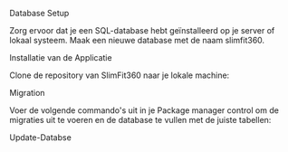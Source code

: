 Database Setup

Zorg ervoor dat je een SQL-database hebt geïnstalleerd op je server of lokaal systeem.
Maak een nieuwe database met de naam slimfit360.

Installatie van de Applicatie

Clone de repository van SlimFit360 naar je lokale machine:

Migration

Voer de volgende commando's uit in je Package manager control om de migraties uit te voeren en de database te vullen met de juiste tabellen:

Update-Databse



